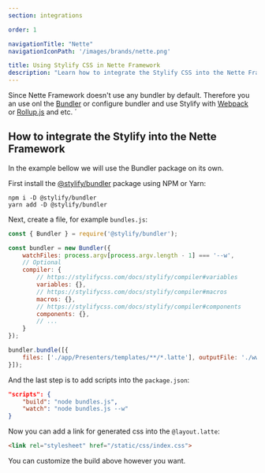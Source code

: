 ```yaml
---
section: integrations

order: 1

navigationTitle: "Nette"
navigationIconPath: '/images/brands/nette.png'

title: Using Stylify CSS in Nette Framework
description: "Learn how to integrate the Stylify CSS into the Nette Framework."
---
```


Since Nette Framework doesn't use any bundler by default. Therefore you an use onl the [Bundler](/docs/bundler) or configure bundler and use Stylify with [Webpack](/docs/integrations/webpack) or [Rollup.js](/docs/integrations/rollupjs) and etc.
´
<note><template>
Integration example for the Nette framework can be found in <a href="https://github.com/stylify/integrations-examples/tree/master/nette" target="_blank" rel="noopener">integrations examples repository</a>.
</template></note>

## How to integrate the Stylify into the Nette Framework

In the example bellow we will use the Bundler package on its own.

First install the [@stylify/bundler](/docs/bundler) package using NPM or Yarn:

```
npm i -D @stylify/bundler
yarn add -D @stylify/bundler
```

Next, create a file, for example `bundles.js`:

```js
const { Bundler } = require('@stylify/bundler');

const bundler = new Bundler({
	watchFiles: process.argv[process.argv.length - 1] === '--w',
	// Optional
	compiler: {
		// https://stylifycss.com/docs/stylify/compiler#variables
		variables: {},
		// https://stylifycss.com/docs/stylify/compiler#macros
		macros: {},
		// https://stylifycss.com/docs/stylify/compiler#components
		components: {},
		// ...
	}
});

bundler.bundle([{
	files: ['./app/Presenters/templates/**/*.latte'], outputFile: './www/static/css/index.css'
}]);
```

And the last step is to add scripts into the `package.json`:

```json
"scripts": {
	"build": "node bundles.js",
	"watch": "node bundles.js --w"
}
```

Now you can add a link for generated css into the `@layout.latte`:

```html
<link rel="stylesheet" href="/static/css/index.css">
```

You can customize the build above however you want.

<where-to-next package="bundler" />
